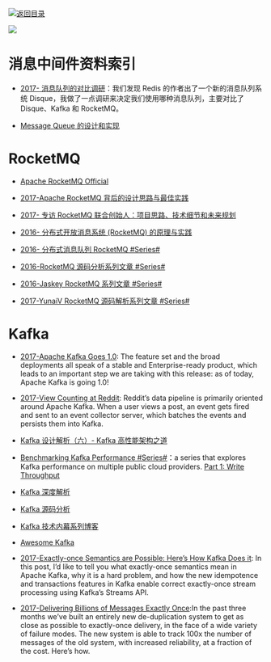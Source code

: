 [![返回目录](https://parg.co/UGo)](https://parg.co/b4z) 
 


![](https://img.readitlater.com/i/cdn-images-1.medium.com/max/800/1*LBocICeBuP3FSLPMBLA04g/RS/w1408.png?&ssl=1)

# 消息中间件资料索引

* [2017- 消息队列的对比调研](http://www.jianshu.com/p/f056a74d77a4)：我们发现 Redis 的作者出了一个新的消息队列系统 Disque，我做了一点调研来决定我们使用哪种消息队列，主要对比了 Disque、Kafka 和 RocketMQ。

* [Message Queue 的设计和实现](http://mp.weixin.qq.com/s/AgdayVL0pvcwL0amLouu-Q)

# RocketMQ

* [Apache RocketMQ Official](https://rocketmq.incubator.apache.org/docs/quick-start/)

* [2017-Apache RocketMQ 背后的设计思路与最佳实践](http://jm.taobao.org/2017/03/09/20170309/)

* [2017- 专访 RocketMQ 联合创始人：项目思路、技术细节和未来规划](http://www.infoq.com/cn/news/2017/02/RocketMQ-future-idea)

* [2016- 分布式开放消息系统 (RocketMQ) 的原理与实践](http://www.jianshu.com/p/453c6e7ff81c)

* [2016- 分布式消息队列 RocketMQ #Series#](http://blog.csdn.net/chunlongyu/article/category/6638499)

* [2016-RocketMQ 源码分析系列文章 #Series#](http://blog.csdn.net/a417930422/article/category/6423649)

* [2016-Jaskey RocketMQ 系列文章 #Series#](http://jaskey.github.io/blog/2016/12/15/rocketmq-concept/)

* [2017-YunaiV RocketMQ 源码解析系列文章 #Series#](https://github.com/YunaiV/Blog/tree/master/RocketMQ)

# Kafka

* [2017-Apache Kafka Goes 1.0](https://www.confluent.io/blog/apache-kafka-goes-1-0/): The feature set and the broad deployments all speak of a stable and Enterprise-ready product, which leads to an important step we are taking with this release: as of today, Apache Kafka is going 1.0!

* [2017-View Counting at Reddit](https://parg.co/bJE): Reddit’s data pipeline is primarily oriented around Apache Kafka. When a user views a post, an event gets fired and sent to an event collector server, which batches the events and persists them into Kafka.

* [Kafka 设计解析（六）- Kafka 高性能架构之道](http://www.jasongj.com/kafka/high_throughput/)

* [Benchmarking Kafka Performance #Series#](https://hackernoon.com/benchmarking-kafka-performance-part-1-write-throughput-7c7a76ab7db1)：a series that explores Kafka performance on multiple public cloud providers. [Part 1: Write Throughput](https://hackernoon.com/benchmarking-kafka-performance-part-1-write-throughput-7c7a76ab7db1)

* [Kafka 深度解析](http://www.jasongj.com/2015/01/02/Kafka%e6%b7%b1%e5%ba%a6%e8%a7%a3%e6%9e%90/)

* [Kafka 源码分析](https://zqhxuyuan1.gitbooks.io/kafka/content/chapter1-intro.html)

* [Kafka 技术内幕系列博客](http://zqhxuyuan.github.io/2017/01/01/Kafka-Code-Index/)

- [Awesome Kafka](https://github.com/infoslack/awesome-kafka#books)

- [2017-Exactly-once Semantics are Possible: Here’s How Kafka Does it](https://parg.co/bXj): In this post, I’d like to tell you what exactly-once semantics mean in Apache Kafka, why it is a hard problem, and how the new idempotence and transactions features in Kafka enable correct exactly-once stream processing using Kafka’s Streams API.

- [2017-Delivering Billions of Messages Exactly Once](https://segment.com/blog/exactly-once-delivery/):In the past three months we’ve built an entirely new de-duplication system to get as close as possible to exactly-once delivery, in the face of a wide variety of failure modes. The new system is able to track 100x the number of messages of the old system, with increased reliability, at a fraction of the cost. Here’s how.
